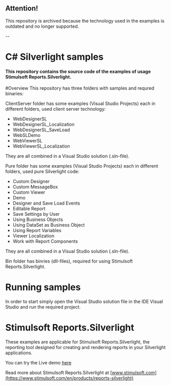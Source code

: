 ## Attention!

This repository is archived because the technology used in the examples is outdated and no longer supported.

--

# C# Silverlight samples

#### This repository contains the source code of the examples of usage Stimulsoft Reports.Silverlight.

#Overview
This repository has three folders with samples and requred binaries:

ClientServer folder has some examples (Visual Studio Projects) each in different folders, used client server technology:
* WebDesignerSL
* WebDesignerSL_Localization
* WebDesignerSL_SaveLoad
* WebSLDemo
* WebViewerSL
* WebViewerSL_Localization

They are all combined in a Visual Studio solution (.sln-file).

Pure folder has some examples (Visual Studio Projects) each in different folders, used pure Silverlight code:
* Custom Designer
* Custom MessageBox
* Custom Viewer
* Demo
* Designer and Save Load Events
* Editable Report
* Save Settings by User
* Using Business Objects
* Using DataSet as Business Object
* Using Report Variables
* Viewer Localization
* Work with Report Components

They are all combined in a Visual Studio solution (.sln-file).

Bin folder has binries (dll-files), required for using Stimulsoft Reports.Silverlight.

# Running samples
In order to start simply open the Visual Studio solution file in the IDE Visual Studio and run the required project.

# Stimulsoft Reports.Silverlight
These examples are applicable for Stimulsoft Reports.Silverlight, the reporting tool designed for creating and rendering reports in your Silverlight applications. 

You can try the Live demo [here](http://websl.stimulsoft.com/) 

Read more about Stimulsoft Reports.Silverlight at [www.stimulsoft.com](https://www.stimulsoft.com/en/products/reports-silverlight)
